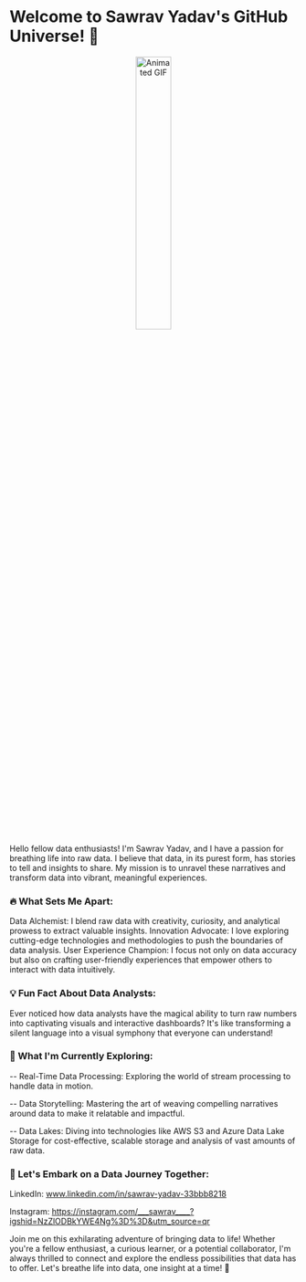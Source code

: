 #                                                                          Welcome to Sawrav Yadav's GitHub Universe! 🌟
<div align="center">
  <img src="https://user-images.githubusercontent.com/74038190/212750999-42ff8a64-dad8-4772-9648-849968543991.gif" alt="Animated GIF" width="35%" />
</div>


                                                                                                                           
 Hello fellow data enthusiasts! I'm Sawrav Yadav, and I have a passion for breathing life into raw data. I believe that data, in its purest form, has stories to tell and insights to share. My mission is to unravel these narratives and transform data into vibrant, meaningful experiences.

### 🔥 What Sets Me Apart:

Data Alchemist: I blend raw data with creativity, curiosity, and analytical prowess to extract valuable insights.
Innovation Advocate: I love exploring cutting-edge technologies and methodologies to push the boundaries of data analysis.
User Experience Champion: I focus not only on data accuracy but also on crafting user-friendly experiences that empower others to interact with data intuitively.

### 💡 Fun Fact About Data Analysts:

Ever noticed how data analysts have the magical ability to turn raw numbers into captivating visuals and interactive dashboards? It's like transforming a silent language into a visual symphony that everyone can understand!

### 🚀 What I'm Currently Exploring:

 -- Real-Time Data Processing: Exploring the world of stream processing to handle data in motion.

 
 -- Data Storytelling: Mastering the art of weaving compelling narratives around data to make it relatable and impactful.

 
 -- Data Lakes: Diving into technologies like AWS S3 and Azure Data Lake Storage for cost-effective, scalable storage and analysis of vast amounts of raw data.

### 🌌 Let's Embark on a Data Journey Together:

LinkedIn: www.linkedin.com/in/sawrav-yadav-33bbb8218

Instagram: https://instagram.com/___sawrav____?igshid=NzZlODBkYWE4Ng%3D%3D&utm_source=qr

Join me on this exhilarating adventure of bringing data to life! Whether you're a fellow enthusiast, a curious learner, or a potential collaborator, I'm always thrilled to connect and explore the endless possibilities that data has to offer. Let's breathe life into data, one insight at a time! 🌟
